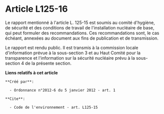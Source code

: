 # Article L125-16

Le rapport mentionné à l'article L. 125-15 est soumis au comité d'hygiène, de sécurité et des conditions de travail de
l'installation nucléaire de base, qui peut formuler des recommandations. Ces recommandations sont, le cas échéant, annexées
au document aux fins de publication et de transmission. 

Le rapport est rendu public. Il est transmis à la commission locale d'information prévue à la sous-section 3 et au Haut
Comité pour la transparence et l'information sur la sécurité nucléaire prévu à la sous-section 4 de la présente section.

**Liens relatifs à cet article**

	**Créé par**:

	  - Ordonnance n°2012-6 du 5 janvier 2012 - art. 1

	**Cite**:

	  - Code de l'environnement - art. L125-15
